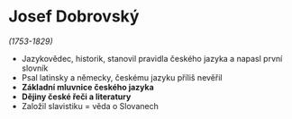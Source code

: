 # Josef Dobrovský

*(1753-1829)*
- Jazykovědec, historik, stanovil pravidla českého jazyka a napasl první slovník
- Psal latinsky a německy, českému jazyku příliš nevěřil
- **Základní mluvnice českého jazyka**
- **Dějiny české řeči a literatury**
- Založil slavistiku = věda o Slovanech